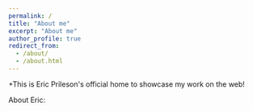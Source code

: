 ```yaml
---
permalink: /
title: "About me"
excerpt: "About me"
author_profile: true
redirect_from: 
  - /about/
  - /about.html
---
```


+This is Eric Prileson's official home to showcase my work on the web!

About Eric:

